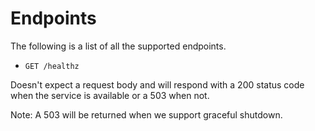 # Endpoints

The following is a list of all the supported endpoints.

* `GET /healthz`

Doesn't expect a request body and will respond with a 200 status code when the service is available or a 503 when not.

Note: A 503 will be returned when we support graceful shutdown.
